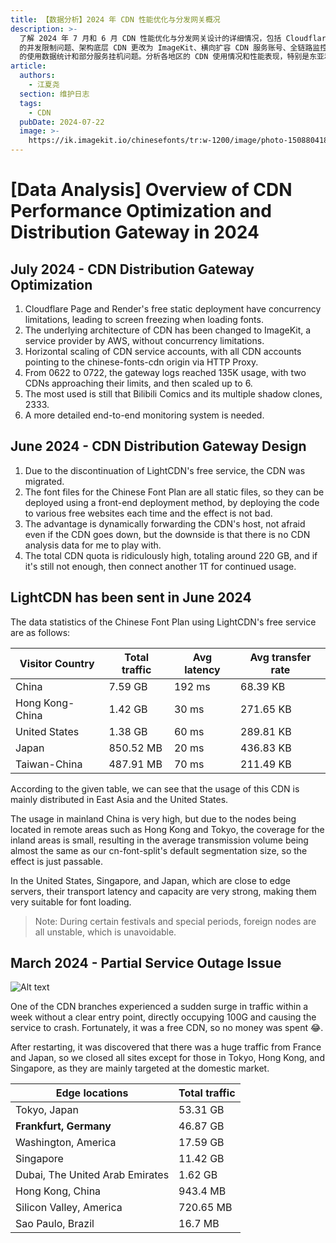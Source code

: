 ```yaml
---
title: 【数据分析】2024 年 CDN 性能优化与分发网关概况
description: >-
  了解 2024 年 7 月和 6 月 CDN 性能优化与分发网关设计的详细情况，包括 Cloudflare Page 和 Render
  的并发限制问题、架构底层 CDN 更改为 ImageKit、横向扩容 CDN 服务账号、全链路监控系统需求，以及 LightCDN
  的使用数据统计和部分服务挂机问题。分析各地区的 CDN 使用情况和性能表现，特别是东亚和美国地区的流量分布和传输延迟。
article:
  authors:
    - 江夏尧
  section: 维护日志
  tags:
    - CDN
  pubDate: 2024-07-22
  image: >-
    https://ik.imagekit.io/chinesefonts/tr:w-1200/image/photo-1508804185872-d7badad00f7d.jfif
---
```

# [Data Analysis] Overview of CDN Performance Optimization and Distribution Gateway in 2024

## July 2024 - CDN Distribution Gateway Optimization

1. Cloudflare Page and Render's free static deployment have concurrency limitations, leading to screen freezing when loading fonts.
2. The underlying architecture of CDN has been changed to ImageKit, a service provider by AWS, without concurrency limitations.
3. Horizontal scaling of CDN service accounts, with all CDN accounts pointing to the chinese-fonts-cdn origin via HTTP Proxy.
4. From 0622 to 0722, the gateway logs reached 135K usage, with two CDNs approaching their limits, and then scaled up to 6.
5. The most used is still that Bilibili Comics and its multiple shadow clones, 2333.
6. A more detailed end-to-end monitoring system is needed.

## June 2024 - CDN Distribution Gateway Design

1. Due to the discontinuation of LightCDN's free service, the CDN was migrated.
2. The font files for the Chinese Font Plan are all static files, so they can be deployed using a front-end deployment method, by deploying the code to various free websites each time and the effect is not bad.
3. The advantage is dynamically forwarding the CDN's host, not afraid even if the CDN goes down, but the downside is that there is no CDN analysis data for me to play with.
4. The total CDN quota is ridiculously high, totaling around 220 GB, and if it's still not enough, then connect another 1T for continued usage.

## LightCDN has been sent in June 2024

The data statistics of the Chinese Font Plan using LightCDN's free service are as follows:

| Visitor Country | Total traffic | Avg latency | Avg transfer rate |
| --------------- | ------------- | ----------- | ----------------- |
| China           | 7.59 GB       | 192 ms      | 68.39 KB          |
| Hong Kong-China | 1.42 GB       | 30 ms       | 271.65 KB         |
| United States   | 1.38 GB       | 60 ms       | 289.81 KB         |
| Japan           | 850.52 MB     | 20 ms       | 436.83 KB         |
| Taiwan-China    | 487.91 MB     | 70 ms       | 211.49 KB         |

According to the given table, we can see that the usage of this CDN is mainly distributed in East Asia and the United States.

The usage in mainland China is very high, but due to the nodes being located in remote areas such as Hong Kong and Tokyo, the coverage for the inland areas is small, resulting in the average transmission volume being almost the same as our cn-font-split's default segmentation size, so the effect is just passable.

In the United States, Singapore, and Japan, which are close to edge servers, their transport latency and capacity are very strong, making them very suitable for font loading.

> Note: During certain festivals and special periods, foreign nodes are all unstable, which is unavoidable.

## March 2024 - Partial Service Outage Issue

![Alt text](../../../assets/202403_CDN.png)

One of the CDN branches experienced a sudden surge in traffic within a week without a clear entry point, directly occupying 100G and causing the service to crash. Fortunately, it was a free CDN, so no money was spent 😂.

After restarting, it was discovered that there was a huge traffic from France and Japan, so we closed all sites except for those in Tokyo, Hong Kong, and Singapore, as they are mainly targeted at the domestic market.

| Edge locations                  | Total traffic |
| ------------------------------- | ------------- |
| Tokyo, Japan                    | 53.31 GB      |
| **Frankfurt, Germany**          | 46.87 GB      |
| Washington, America             | 17.59 GB      |
| Singapore                       | 11.42 GB      |
| Dubai, The United Arab Emirates | 1.62 GB       |
| Hong Kong, China                | 943.4 MB      |
| Silicon Valley, America         | 720.65 MB     |
| Sao Paulo, Brazil               | 16.7 MB       |

